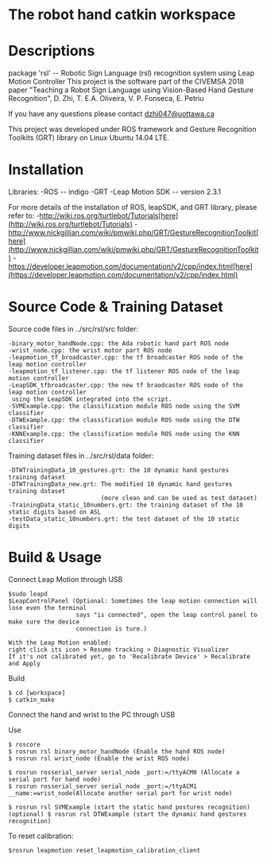 The robot hand catkin workspace
====================================================

# Descriptions

package 'rsl' -- Robotic Sign Language (rsl) recognition system using Leap Motion Controller
This project is the software part of the CIVEMSA 2018 paper "Teaching a Robot Sign Language 
using Vision-Based Hand Gesture Recognition", D. Zhi, T. E.A. Oliveira, V. P. Fonseca, E. Petriu

If you have any questions please contact dzhi047@uottawa.ca

This project was developed under ROS framework and Gesture Recognition Toolkits (GRT) library 
on Linux Ubuntu 14.04 LTE.

# Installation

Libraries:
	-ROS -- indigo
	-GRT
	-Leap Motion SDK -- version 2.3.1

For more details of the installation of ROS, leapSDK, and GRT library, please refer to:
	-http://wiki.ros.org/turtlebot/Tutorials[here](http://wiki.ros.org/turtlebot/Tutorials)
	-http://www.nickgillian.com/wiki/pmwiki.php/GRT/GestureRecognitionToolkit[here](http://www.nickgillian.com/wiki/pmwiki.php/GRT/GestureRecognitionToolkit)
	-https://developer.leapmotion.com/documentation/v2/cpp/index.html[here](https://developer.leapmotion.com/documentation/v2/cpp/index.html)

# Source Code & Training Dataset

Source code files in ../src/rsl/src folder:

	-binary_motor_handNode.cpp: the Ada robotic hand part ROS node
	-wrist_node.cpp: the wrist motor part ROS node
	-leapmotion_tf_broadcaster.cpp: the tf broadcaster ROS node of the leap motion controller
	-leapmotion_tf_listener.cpp: the tf listener ROS node of the leap motion controller
	-LeapSDK_tfbroadcaster.cpp: the new tf braodcaster ROS node of the leap motion controller 
	 using the LeapSDK integrated into the script.
	-SVMExample.cpp: the classification module ROS node using the SVM classifier
	-DTWExample.cpp: the classification module ROS node using the DTW classifier
	-KNNExample.cpp: the classification module ROS node using the KNN classifier

Training dataset files in ../src/rsl/data folder:
	
	-DTWTrainingData_10_gestures.grt: the 10 dynamic hand gestures training dataset
	-DTWTrainingData_new.grt: The modified 10 dynamic hand gestures training dataset 
	 					      (more clean and can be used as test dataset)
	-TrainingData_static_10numbers.grt: the training dataset of the 10 static digits based on ASL
	-testData_static_10numbers.grt: the test dataset of the 10 static digits

# Build & Usage

Connect Leap Motion through USB

	$sudo leapd
	$LeapControlPanel (Optional: Sometimes the leap motion connection will lose even the terminal
                       says "is connected", open the leap control panel to make sure the device 
					   connection is ture.)

	With the Leap Motion enabled:
	right click its icon > Resume tracking > Diagnostic Visualizer
	If it's not calibrated yet, go to 'Recalibrate Device' > Recalibrate and Apply

Build

	$ cd [workspace]
	$ catkin_make

Connect the hand and wrist to the PC through USB

Use

	$ roscore
	$ rosrun rsl binary_motor_handNode (Enable the hand ROS node)
	$ rosrun rsl wrist_node (Enable the wrist ROS node)
	
	$ rosrun rosserial_server serial_node _port:=/ttyACM0 (Allocate a serial port for hand node)
	$ rosrun rosserial_server serial_node _port:=/ttyACM1 __name:=wrist_node(Allocate another serial port for wrist node)

	$ rosrun rsl SVMExample (start the static hand postures recognition)
	(optional) $ rosrun rsl DTWExample (start the dynamic hand gestures recognition)



To reset calibration: 

	$rosrun leapmotion reset_leapmotion_calibration_client
	



